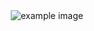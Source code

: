 <div align="center">
  <img src="https://github.com/Stili559/Sphone/assets/80035053/6f58bb0e-4546-4033-b5dd-511057d33022.png" alt="example image" />
</div>
